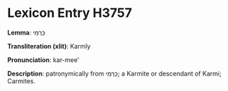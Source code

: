 # Lexicon Entry H3757

**Lemma**: כַּרְמִי

**Transliteration (xlit)**: Karmîy

**Pronunciation**: kar-mee'

**Description**:
patronymically from כַּרְמִי; a Karmite or descendant of Karmi; Carmites.

